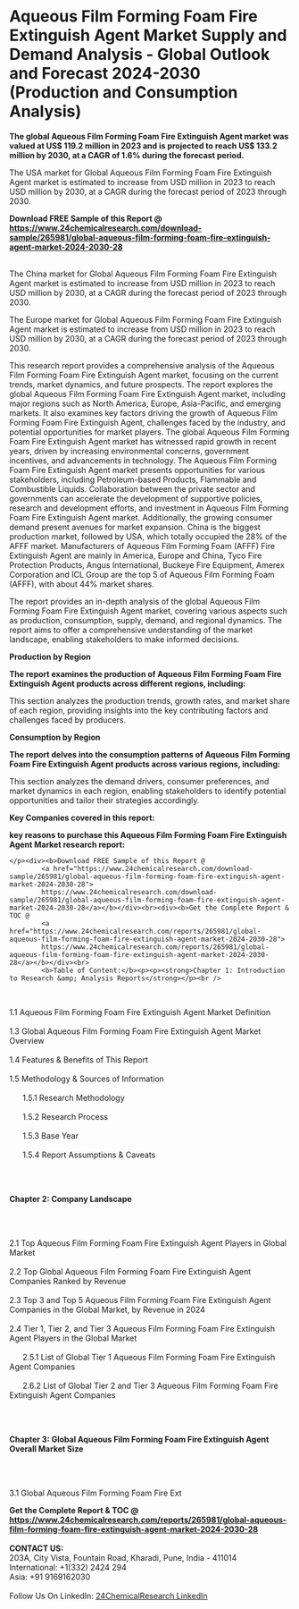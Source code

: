 <h1>Aqueous Film Forming Foam Fire Extinguish Agent Market Supply and Demand Analysis - Global Outlook and Forecast 2024-2030 (Production and Consumption Analysis)</h1><p><strong>The global Aqueous Film Forming Foam Fire Extinguish Agent market was valued at US$ 119.2 million in 2023 and is projected to reach US$ 133.2 million by 2030, at a CAGR of 1.6% during the forecast period. </strong></p><p>
</p><p>The USA market for Global Aqueous Film Forming Foam Fire Extinguish Agent market is estimated to increase from USD million in 2023 to reach USD million by 2030, at a CAGR during the forecast period of 2023 through 2030.</p><div><b>Download FREE Sample of this Report @ 
            <a href="https://www.24chemicalresearch.com/download-sample/265981/global-aqueous-film-forming-foam-fire-extinguish-agent-market-2024-2030-28">
            https://www.24chemicalresearch.com/download-sample/265981/global-aqueous-film-forming-foam-fire-extinguish-agent-market-2024-2030-28</a></b></div><br><p>
</p><p>The China market for Global Aqueous Film Forming Foam Fire Extinguish Agent market is estimated to increase from USD million in 2023 to reach USD million by 2030, at a CAGR during the forecast period of 2023 through 2030.</p><p>
</p><p>The Europe market for Global Aqueous Film Forming Foam Fire Extinguish Agent market is estimated to increase from USD million in 2023 to reach USD million by 2030, at a CAGR during the forecast period of 2023 through 2030.</p><p>
</p><p>This research report provides a comprehensive analysis of the Aqueous Film Forming Foam Fire Extinguish Agent market, focusing on the current trends, market dynamics, and future prospects. The report explores the global Aqueous Film Forming Foam Fire Extinguish Agent market, including major regions such as North America, Europe, Asia-Pacific, and emerging markets. It also examines key factors driving the growth of Aqueous Film Forming Foam Fire Extinguish Agent, challenges faced by the industry, and potential opportunities for market players. The global Aqueous Film Forming Foam Fire Extinguish Agent market has witnessed rapid growth in recent years, driven by increasing environmental concerns, government incentives, and advancements in technology. The Aqueous Film Forming Foam Fire Extinguish Agent market presents opportunities for various stakeholders, including Petroleum-based Products, Flammable and Combustible Liquids. Collaboration between the private sector and governments can accelerate the development of supportive policies, research and development efforts, and investment in Aqueous Film Forming Foam Fire Extinguish Agent market. Additionally, the growing consumer demand present avenues for market expansion. China is the biggest production market, followed by USA, which totally occupied the 28% of the AFFF market. Manufacturers of Aqueous Film Forming Foam (AFFF) Fire Extinguish Agent are mainly in America, Europe and China, Tyco Fire Protection Products, Angus International, Buckeye Fire Equipment, Amerex Corporation and ICL Group are the top 5 of Aqueous Film Forming Foam (AFFF), with about 44% market shares.</p><p>
</p><p>The report provides an in-depth analysis of the global Aqueous Film Forming Foam Fire Extinguish Agent market, covering various aspects such as production, consumption, supply, demand, and regional dynamics. The report aims to offer a comprehensive understanding of the market landscape, enabling stakeholders to make informed decisions.</p><p>
</p><p><strong>Production by Region</strong></p><p>
</p><p><strong>The report examines the production of Aqueous Film Forming Foam Fire Extinguish Agent products across different regions, including:</strong></p><p>
</p><p>
</p><p>This section analyzes the production trends, growth rates, and market share of each region, providing insights into the key contributing factors and challenges faced by producers.</p><p>
</p><p><strong>Consumption by Region</strong></p><p>
</p><p><strong>The report delves into the consumption patterns of Aqueous Film Forming Foam Fire Extinguish Agent products across various regions, including:</strong></p><p>
</p><p>
	</p><p>
</p><p>This section analyzes the demand drivers, consumer preferences, and market dynamics in each region, enabling stakeholders to identify potential opportunities and tailor their strategies accordingly.</p><p>
<strong>Key Companies covered in this report:</strong></p><p>
</p><p>
</p><p>
</p><p><strong>key reasons to purchase this Aqueous Film Forming Foam Fire Extinguish Agent Market research report:</strong></p><p>

	</p><div><b>Download FREE Sample of this Report @ 
            <a href="https://www.24chemicalresearch.com/download-sample/265981/global-aqueous-film-forming-foam-fire-extinguish-agent-market-2024-2030-28">
            https://www.24chemicalresearch.com/download-sample/265981/global-aqueous-film-forming-foam-fire-extinguish-agent-market-2024-2030-28</a></b></div><br><div><b>Get the Complete Report & TOC @ 
            <a href="https://www.24chemicalresearch.com/reports/265981/global-aqueous-film-forming-foam-fire-extinguish-agent-market-2024-2030-28">
            https://www.24chemicalresearch.com/reports/265981/global-aqueous-film-forming-foam-fire-extinguish-agent-market-2024-2030-28</a></b></div><br>
            <b>Table of Content:</b><p><p><strong>Chapter 1: Introduction to Research &amp; Analysis Reports</strong></p><br />
<br />
<p>1.1 Aqueous Film Forming Foam Fire Extinguish Agent  Market Definition<br /><br />
1.3 Global Aqueous Film Forming Foam Fire Extinguish Agent  Market Overview<br /><br />
1.4 Features &amp; Benefits of This Report<br /><br />
1.5 Methodology &amp; Sources of Information<br /><br />
&nbsp;&nbsp;&nbsp;&nbsp;&nbsp; 1.5.1 Research Methodology<br /><br />
&nbsp;&nbsp;&nbsp;&nbsp;&nbsp; 1.5.2 Research Process<br /><br />
&nbsp;&nbsp;&nbsp;&nbsp;&nbsp; 1.5.3 Base Year<br /><br />
&nbsp;&nbsp;&nbsp;&nbsp;&nbsp; 1.5.4 Report Assumptions &amp; Caveats</p><br />
<br />
<p><strong>Chapter 2: Company Landscape</strong></p><br />
<br />
<p>2.1 Top Aqueous Film Forming Foam Fire Extinguish Agent  Players in Global Market<br /><br />
2.2 Top Global Aqueous Film Forming Foam Fire Extinguish Agent  Companies Ranked by Revenue<br /><br />
2.3 Top 3 and Top 5 Aqueous Film Forming Foam Fire Extinguish Agent  Companies in the Global Market, by Revenue in 2024<br /><br />
2.4 Tier 1, Tier 2, and Tier 3 Aqueous Film Forming Foam Fire Extinguish Agent  Players in the Global Market<br /><br />
&nbsp;&nbsp;&nbsp;&nbsp;&nbsp; 2.5.1 List of Global Tier 1 Aqueous Film Forming Foam Fire Extinguish Agent  Companies<br /><br />
&nbsp;&nbsp;&nbsp;&nbsp;&nbsp; 2.6.2 List of Global Tier 2 and Tier 3 Aqueous Film Forming Foam Fire Extinguish Agent  Companies</p><br />
<br />
<p><strong>Chapter 3: Global Aqueous Film Forming Foam Fire Extinguish Agent  Overall Market Size</strong></p><br />
<br />
<p>3.1 Global Aqueous Film Forming Foam Fire Ext</p><div><b>Get the Complete Report & TOC @ 
            <a href="https://www.24chemicalresearch.com/reports/265981/global-aqueous-film-forming-foam-fire-extinguish-agent-market-2024-2030-28">
            https://www.24chemicalresearch.com/reports/265981/global-aqueous-film-forming-foam-fire-extinguish-agent-market-2024-2030-28</a></b></div><br><b>CONTACT US:</b><br>
            203A, City Vista, Fountain Road, Kharadi, Pune, India - 411014<br>
            International: +1(332) 2424 294<br>
            Asia: +91 9169162030 <br><br>
            Follow Us On LinkedIn: <a href="https://www.linkedin.com/company/24chemicalresearch/">24ChemicalResearch LinkedIn</a>